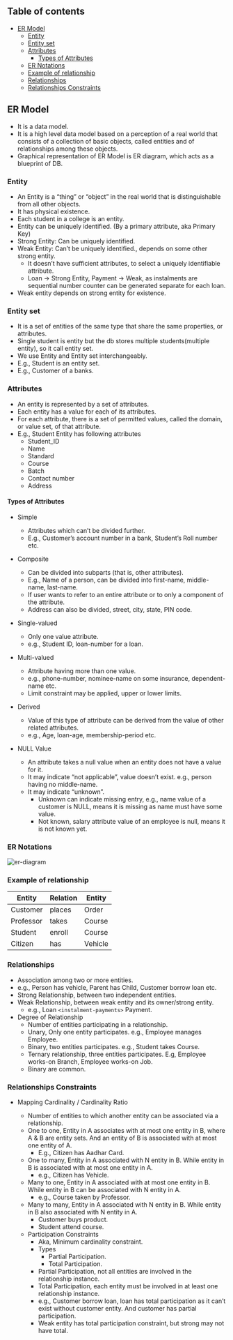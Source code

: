 ## Table of contents

- [ER Model](#er-model)
  - [Entity](#entity)
  - [Entity set](#entity-set)
  - [Attributes](#attributes)
    - [Types of Attributes](#types-of-attributes)
  - [ER Notations](#er-notations)
  - [Example of relationship](#example-of-relationship)
  - [Relationships](#relationships)
  - [Relationships Constraints](#relationships-constraints)

## ER Model

- It is a data model.
- It is a high level data model based on a perception of a real world that consists of a collection of basic objects, called entities and of relationships among these objects.
- Graphical representation of ER Model is ER diagram, which acts as a blueprint of DB.

### Entity

- An Entity is a “thing” or “object” in the real world that is distinguishable from all other objects.
- It has physical existence.
- Each student in a college is an entity.
- Entity can be uniquely identified. (By a primary attribute, aka Primary Key)
- Strong Entity: Can be uniquely identified.
- Weak Entity: Can’t be uniquely identified., depends on some other strong entity.
  - It doesn’t have sufficient attributes, to select a uniquely identifiable attribute.
  - Loan -> Strong Entity, Payment -> Weak, as instalments are sequential number counter can be generated separate for each loan.
- Weak entity depends on strong entity for existence.

### Entity set

- It is a set of entities of the same type that share the same properties, or attributes.
- Single student is entity but the db stores multiple students(multiple entity), so it call entity set.
- We use Entity and Entity set interchangeably.
- E.g., Student is an entity set.
- E.g., Customer of a banks.

### Attributes

- An entity is represented by a set of attributes.
- Each entity has a value for each of its attributes.
- For each attribute, there is a set of permitted values, called the domain, or value set, of that attribute.
- E.g., Student Entity has following attributes
  - Student_ID
  - Name
  - Standard
  - Course
  - Batch
  - Contact number
  - Address

#### Types of Attributes

- Simple

  - Attributes which can’t be divided further.
  - E.g., Customer’s account number in a bank, Student’s Roll number etc.

- Composite

  - Can be divided into subparts (that is, other attributes).
  - E.g., Name of a person, can be divided into first-name, middle-name, last-name.
  - If user wants to refer to an entire attribute or to only a component of the attribute.
  - Address can also be divided, street, city, state, PIN code.

- Single-valued

  - Only one value attribute.
  - e.g., Student ID, loan-number for a loan.

- Multi-valued

  - Attribute having more than one value.
  - e.g., phone-number, nominee-name on some insurance, dependent-name etc.
  - Limit constraint may be applied, upper or lower limits.

- Derived

  - Value of this type of attribute can be derived from the value of other related attributes.
  - e.g., Age, loan-age, membership-period etc.

- NULL Value

  - An attribute takes a null value when an entity does not have a value for it.
  - It may indicate “not applicable”, value doesn’t exist. e.g., person having no middle-name.
  - It may indicate “unknown”.
    - Unknown can indicate missing entry, e.g., name value of a customer is NULL, means it is missing as name must have some value.
    - Not known, salary attribute value of an employee is null, means it is not known yet.

### ER Notations

![er-diagram](https://dextutor.com/wp-content/uploads/2019/09/image.png)

### Example of relationship

| Entity    | Relation | Entity  |
| --------- | -------- | ------- |
| Customer  | places   | Order   |
| Professor | takes    | Course  |
| Student   | enroll   | Course  |
| Citizen   | has      | Vehicle |

### Relationships

- Association among two or more entities.
- e.g., Person has vehicle, Parent has Child, Customer borrow loan etc.
- Strong Relationship, between two independent entities.
- Weak Relationship, between weak entity and its owner/strong entity.
  - e.g., Loan `<instalment-payments>` Payment.
- Degree of Relationship
  - Number of entities participating in a relationship.
  - Unary, Only one entity participates. e.g., Employee manages Employee.
  - Binary, two entities participates. e.g., Student takes Course.
  - Ternary relationship, three entities participates. E.g, Employee works-on Branch, Employee works-on Job.
  - Binary are common.

### Relationships Constraints

- Mapping Cardinality / Cardinality Ratio

  - Number of entities to which another entity can be associated via a relationship.
  - One to one, Entity in A associates with at most one entity in B, where A & B are entity sets. And an entity of B is associated with at most one entity of A.
    - E.g., Citizen has Aadhar Card.
  - One to many, Entity in A associated with N entity in B. While entity in B is associated with at most one entity in A.
    - e.g., Citizen has Vehicle.
  - Many to one, Entity in A associated with at most one entity in B. While entity in B can be associated with N entity in A.
    - e.g., Course taken by Professor.
  - Many to many, Entity in A associated with N entity in B. While entity in B also associated with N entity in A.
    - Customer buys product.
    - Student attend course.
  - Participation Constraints
    - Aka, Minimum cardinality constraint.
    - Types
      - Partial Participation.
      - Total Participation.
    - Partial Participation, not all entities are involved in the relationship instance.
    - Total Participation, each entity must be involved in at least one relationship instance.
    - e.g., Customer borrow loan, loan has total participation as it can’t exist without customer entity. And customer has partial participation.
    - Weak entity has total participation constraint, but strong may not have total.
